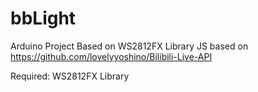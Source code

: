 # bbLight

Arduino Project Based on WS2812FX Library
JS based on https://github.com/lovelyyoshino/Bilibili-Live-API

Required:
WS2812FX Library
